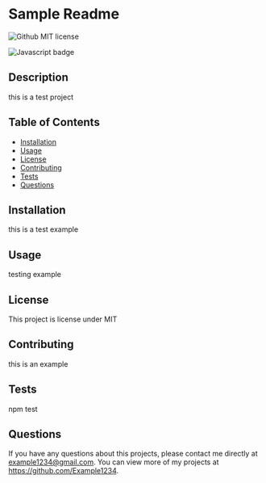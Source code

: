 # Sample Readme
<!-- Example Project -->
  ![Github MIT license](https://img.shields.io/badge/license-MIT-darkred)
  
   ![Javascript badge](https://img.shields.io/badge/Made%20with-JavaScript-1f425f.svg)
  
  ## Description 
  this is a test project
  ## Table of Contents
  * [Installation](#installation)
  * [Usage](#usage)
  * [License](#license)
  * [Contributing](#contributing)
  * [Tests](#tests)
  * [Questions](#questions)
  
  ## Installation 
  this is a test example
  ## Usage 
  testing example
  ## License 
  This project is license under MIT
  ## Contributing 
  this is an example
  ## Tests
  npm test
  ## Questions
  If you have any questions about this projects, please contact me directly at example1234@gmail.com. You can view more of my projects at https://github.com/Example1234.
